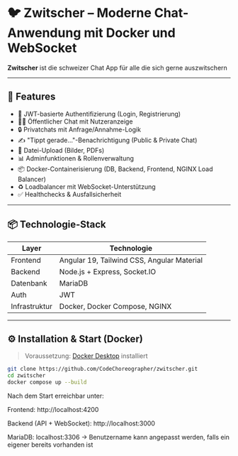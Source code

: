 # 🐦 Zwitscher – Moderne Chat-Anwendung mit Docker und WebSocket

**Zwitscher** ist die schweizer Chat App für alle die sich gerne auszwitschern

---

## 🚀 Features

- 🔐 JWT-basierte Authentifizierung (Login, Registrierung)
- 🧑‍💼 Öffentlicher Chat mit Nutzeranzeige
- 🔒 Privatchats mit Anfrage/Annahme-Logik
- ✍️ "Tippt gerade..."-Benachrichtigung (Public & Private Chat)
- 📎 Datei-Upload (Bilder, PDFs)
- 📊 Adminfunktionen & Rollenverwaltung
- 📦 Docker-Containerisierung (DB, Backend, Frontend, NGINX Load Balancer)
- ♻️ Loadbalancer mit WebSocket-Unterstützung
- ✅ Healthchecks & Ausfallsicherheit

---

## 📦 Technologie-Stack

| Layer       | Technologie                |
|-------------|----------------------------|
| Frontend    | Angular 19, Tailwind CSS, Angular Material |
| Backend     | Node.js + Express, Socket.IO |
| Datenbank   | MariaDB                    |
| Auth        | JWT                        |
| Infrastruktur | Docker, Docker Compose, NGINX |

---

## ⚙️ Installation & Start (Docker)

> Voraussetzung: [Docker Desktop](https://www.docker.com/products/docker-desktop/) installiert

```bash
git clone https://github.com/CodeChoreographer/zwitscher.git
cd zwitscher
docker compose up --build
```

Nach dem Start erreichbar unter:

Frontend: http://localhost:4200

Backend (API + WebSocket): http://localhost:3000

MariaDB: localhost:3306 -> Benutzername kann angepasst werden, falls ein eigener bereits vorhanden ist
